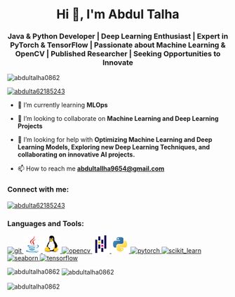 <h1 align="center">Hi 👋, I'm Abdul Talha</h1>
<h3 align="center">Java & Python Developer | Deep Learning Enthusiast | Expert in PyTorch & TensorFlow | Passionate about Machine Learning & OpenCV | Published Researcher | Seeking Opportunities to Innovate</h3>

<p align="left"> <img src="https://komarev.com/ghpvc/?username=abdultalha0862&label=Profile%20views&color=0e75b6&style=flat" alt="abdultalha0862" /> </p>

<p align="left"> <a href="https://twitter.com/abdulta62185243" target="blank"><img src="https://img.shields.io/twitter/follow/abdulta62185243?logo=twitter&style=for-the-badge" alt="abdulta62185243" /></a> </p>

- 🌱 I’m currently learning **MLOps**

- 👯 I’m looking to collaborate on **Machine Learning and Deep Learning Projects**

- 🤝 I’m looking for help with **Optimizing Machine Learning and Deep Learning Models, Exploring new Deep Learning Techniques, and collaborating on innovative AI projects.**

- 📫 How to reach me **abdultallha9654@gmail.com**

<h3 align="left">Connect with me:</h3>
<p align="left">
<a href="https://twitter.com/abdulta62185243" target="blank"><img align="center" src="https://raw.githubusercontent.com/rahuldkjain/github-profile-readme-generator/master/src/images/icons/Social/twitter.svg" alt="abdulta62185243" height="30" width="40" /></a>
</p>

<h3 align="left">Languages and Tools:</h3>
<p align="left"> <a href="https://git-scm.com/" target="_blank" rel="noreferrer"> <img src="https://www.vectorlogo.zone/logos/git-scm/git-scm-icon.svg" alt="git" width="40" height="40"/> </a> <a href="https://www.java.com" target="_blank" rel="noreferrer"> <img src="https://raw.githubusercontent.com/devicons/devicon/master/icons/java/java-original.svg" alt="java" width="40" height="40"/> </a> <a href="https://www.linux.org/" target="_blank" rel="noreferrer"> <img src="https://raw.githubusercontent.com/devicons/devicon/master/icons/linux/linux-original.svg" alt="linux" width="40" height="40"/> </a> <a href="https://opencv.org/" target="_blank" rel="noreferrer"> <img src="https://www.vectorlogo.zone/logos/opencv/opencv-icon.svg" alt="opencv" width="40" height="40"/> </a> <a href="https://pandas.pydata.org/" target="_blank" rel="noreferrer"> <img src="https://raw.githubusercontent.com/devicons/devicon/2ae2a900d2f041da66e950e4d48052658d850630/icons/pandas/pandas-original.svg" alt="pandas" width="40" height="40"/> </a> <a href="https://www.python.org" target="_blank" rel="noreferrer"> <img src="https://raw.githubusercontent.com/devicons/devicon/master/icons/python/python-original.svg" alt="python" width="40" height="40"/> </a> <a href="https://pytorch.org/" target="_blank" rel="noreferrer"> <img src="https://www.vectorlogo.zone/logos/pytorch/pytorch-icon.svg" alt="pytorch" width="40" height="40"/> </a> <a href="https://scikit-learn.org/" target="_blank" rel="noreferrer"> <img src="https://upload.wikimedia.org/wikipedia/commons/0/05/Scikit_learn_logo_small.svg" alt="scikit_learn" width="40" height="40"/> </a> <a href="https://seaborn.pydata.org/" target="_blank" rel="noreferrer"> <img src="https://seaborn.pydata.org/_images/logo-mark-lightbg.svg" alt="seaborn" width="40" height="40"/> </a> <a href="https://www.tensorflow.org" target="_blank" rel="noreferrer"> <img src="https://www.vectorlogo.zone/logos/tensorflow/tensorflow-icon.svg" alt="tensorflow" width="40" height="40"/> </a> </p>

<p><img align="left" src="https://github-readme-stats.vercel.app/api/top-langs?username=abdultalha0862&show_icons=true&locale=en&layout=compact" alt="abdultalha0862" /></p>

<p>&nbsp;<img align="center" src="https://github-readme-stats.vercel.app/api?username=abdultalha0862&show_icons=true&locale=en" alt="abdultalha0862" /></p>

<p><img align="center" src="https://github-readme-streak-stats.herokuapp.com/?user=abdultalha0862&" alt="abdultalha0862" /></p>
